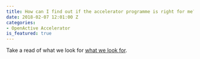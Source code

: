 ```yaml
---
title: How can I find out if the accelerator programme is right for me?
date: 2018-02-07 12:01:00 Z
categories:
- OpenActive Accelerator
is_featured: true
---
```


Take a read of what we look for [what we look for](https://docs.google.com/document/d/1o06BCIxYRc1-7vQy4z6N7RL7ebw5kj8QaAkLb4v-8og/edit).